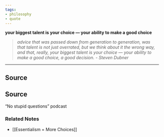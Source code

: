 ```yaml
---
tags:
- philosophy
- quote
---
```

**your biggest talent is your choice — your ability to make a good choice**

> *advice that was passed down from generation to generation, was that talent is not just overrated, but we think about it the wrong way, and that, really, your biggest talent is your choice — your ability to make a good choice, a good decision. - Steven Dubner*
> 

---

## Source

## Source

“No stupid questions” podcast

### Related Notes
- [[Essentialism = More Choices]]